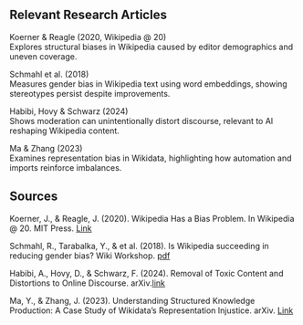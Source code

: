 ## Relevant Research Articles
Koerner & Reagle (2020, Wikipedia @ 20)
<br>Explores structural biases in Wikipedia caused by editor demographics and uneven coverage.

Schmahl et al. (2018)
<br>Measures gender bias in Wikipedia text using word embeddings, showing stereotypes persist despite improvements.

Habibi, Hovy & Schwarz (2024)
<br>Shows moderation can unintentionally distort discourse, relevant to AI reshaping Wikipedia content.

Ma & Zhang (2023)
<br>Examines representation bias in Wikidata, highlighting how automation and imports reinforce imbalances.

## Sources
Koerner, J., & Reagle, J. (2020). Wikipedia Has a Bias Problem. In Wikipedia @ 20. MIT Press. [Link](https://wikipedia20.mitpress.mit.edu/pub/rpamp9jh/release/2)

Schmahl, R., Tarabalka, Y., & et al. (2018). Is Wikipedia succeeding in reducing gender bias? Wiki Workshop. [pdf](https://wikiworkshop.org/2018/papers/wikiworkshop2018_paper_1.pdf)

Habibi, A., Hovy, D., & Schwarz, F. (2024). Removal of Toxic Content and Distortions to Online Discourse. arXiv.[link](https://arxiv.org/abs/2412.16114)

Ma, Y., & Zhang, J. (2023). Understanding Structured Knowledge Production: A Case Study of Wikidata’s Representation Injustice. arXiv. [Link](https://arxiv.org/abs/2311.02767)
